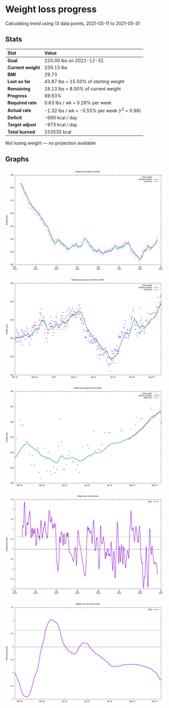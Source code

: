 # Weight loss progress

Calculating trend using 13 data points, 2021-05-11 to 2021-05-31

## Stats

Stat|Value
:-|:-
**Goal**|220.00 lbs on 2021-12-31
**Current weight**|239.13 lbs
**BMI**|29.73
**Lost so far**|43.87 lbs = 15.50% of starting weight
**Remaining**|19.13 lbs =  8.00% of current  weight
**Progress**|69.63%
**Required rate**|0.63 lbs / wk = 0.26% per week
**Actual rate**|-1.32 lbs / wk = -0.55% per week  (r<sup>2</sup> = 0.98)
**Deficit**|-660 kcal / day
**Target adjust**|-973 kcal / day
**Total burned**|153535 kcal

Not losing weight &mdash; no projection available

## Graphs

![](weight-graph-alltime.png)

![](weight-graph-covid.png)

![](weight-graph-recent.png)

![](rate-graph-alltime.png)

![](rate-graph-recent.png)

